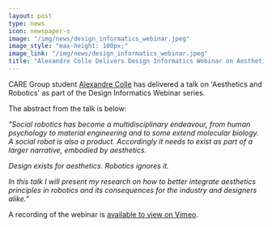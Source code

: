 ```yaml
---
layout: post
type: news
icon: newspaper-o
image: "/img/news/design_informatics_webinar.jpeg"
image_style: "max-height: 100px;"
image_link: "/img/news/design_informatics_webinar.jpeg"
title: "Alexandre Colle Delivers Design Informatics Webinar on Aesthetics and Robotics"
---
```


CARE Group student <a href="https://www.edinburgh-robotics.org/students/alexandre-colle">Alexandre Colle</a> has delivered a talk on 'Aesthetics and Robotics' as part of the Design Informatics Webinar series.

The abstract from the talk is below:

*"Social robotics has become a multidisciplinary endeavour, from human psychology to material engineering and to some extend molecular biology. A social robot is also a product. Accordingly it needs to exist as part of a larger narrative, embodied by aesthetics.*

*Design exists for aesthetics. Robotics ignores it.*

*In this talk I will present my research on how to better integrate aesthetics principles in robotics and its consequences for the industry and designers alike."*

A recording of the webinar is <a href="https://vimeo.com/566228920/2af4e9ab5c">available to view on Vimeo</a>.
